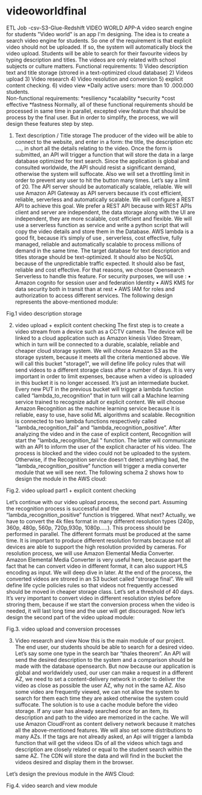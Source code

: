 # videoworldfinal
ETL Job -csv-S3-Glue-Redshift
VIDEO WORLD APP-A video search engine for students
"Video world" is an app I'm designing. The idea is to create a search video engine for students. So one of the requirement is that explicit video should not be uploaded. If so, the system will automatically block the video upload. Students will be able to search for their favourite videos by typing description and titles. The videos are only related with school subjects or culture matters.
Functional requirements:
     1) Video description text and title storage (strored in a text-optimized cloud database)
     2) Videos upload
     3) Video research
     4) Video resolution and conversion
     5) explicit content checking.
      6) video view
     *Daily active users: more than 10 .000.000 students.    
Non-functional requirements:
    *resiliency
    *scalability
    *security
    *cost effective
    *fastness 
Normally, all of these functional requirements should be processed in same time in parallel, excepted view feature that should be process by the final user. But in order to simplify, the process, we will design these features step by step.
1) Text description / Title storage
 The producer of the video will be able to connect to the website, and enter in a form: the title, the description etc ...., in short all the details relating to the video. Once the form is submitted, an API will trigger a function that will store the data in a large database optimized for text search. 
Since the application is global and consulted worldwide, the API should resist a significant demand, otherwise the system will suffocate. Also we will set a throttling limit in order to prevent any user to hit the button many times. Let’s say a limit of 20. The API server should be automatically scalable, reliable. We will use Amazon API Gateway as API servers because it’s cost efficient, reliable, serverless and automatically scalable. We will configure a REST API to achieve this goal. We prefer a REST API because with REST APIs client and server are independent, the data storage along with the UI are independent, they are more scalable, cost efficient and flexible.
We will use a serverless function as service and write a python script that will copy the video details and store them in the Database. AWS lambda is a good fit, because it’s simply of use , serverless, cost effective, fully managed, reliable and automatically scalable to process millions of demand in the same time.
The target database for text description and titles storage should be text-optimized. It should also be NoSQL because of the unpredictable traffic expected. It should also be fast, reliable and cost effective. For that reasons, we choose Opensearch Serverless to handle this feature.
For security purposes, we will use : 
•	Amazon cognito for session user and federation Identity
•	AWS KMS for data security both in transit than at rest
•	AWS IAM for roles and authorization to access different services.
The following design represents the above-mentioned module:
 
  Fig.1 video description storage






2) video upload + explicit content checking
The first step is to create a video stream from a device such as a CCTV camera. The device will be linked to a cloud application such as Amazon kinesis Video Stream, which in turn will be connected to a durable, scalable, reliable and cheaper cloud storage system. We will choose Amazon S3 as the storage system, because it meets all the criteria mentioned above. We will call this bucket "storage1", we will define life policy rules that will send videos to a different storage class after a number of days. It is very important in order to limit expenses, because when a video is uploaded in this bucket it is no longer accessed. It’s just an intermediate bucket. 
Every new PUT in the previous bucket will trigger a lambda function called “lambda_to_recognition” that in turn will call a Machine learning service trained to recognize adult or explicit content. We will choose Amazon Recognition as the machine learning service because it is reliable, easy to use, have solid ML algorithms and scalable.
Recognition is connected to two lambda functions respectively called "lambda_recognition_fail" and “lambda_recognition_positive”. 
After analyzing the video and in the case of explicit content, Recognition will start the "lambda_recognition_fail " function. The latter will communicate with an API to inform the user of the explicit character of his video. The process is blocked and the video could not be uploaded to the system.
Otherwise, if the Recognition service doesn’t detect anything bad, the “lambda_recognition_positive” function will trigger a media converter module that we will see next.
The following schema 2 shows how to design the module in the AWS cloud:
 
 Fig.2. video upload part1 + explicit content checking

Let’s continue with our video upload process, the second part. Assuming the recognition process is successful and the “lambda_recognition_positive” function is triggered. What next? Actually, we have to convert the 4k files format in many different resolution types (240p, 360p, 480p, 560p, 720p,930p, 1080p…..). This process should be performed in parallel. The different formats must be produced at the same time. It is important to produce different resolution formats because not all devices are able to support the high resolution provided by cameras. For resolution process, we will use  Amazon Elemental Media Converter.
Amazon Elemental Media Converter is very useful here, because apart the fact that he can convert video in different format, it can also support HLS encoding as input. We will deep dive in later.
At the end of the process, the converted videos are strored in an S3 bucket called “strorage final”. We will define life cycle policies rules so that videos not frequently accessed should be moved in cheaper storage class. Let’s set a threshold of 40 days. It’s very important to convert video in different resolution styles before stroring them, because if we start the conversion process when the video is needed, it will last long time and the user will get discouraged.
Now let’s design the second part of the video upload module:
 
Fig.3. video upload and conversion processes

3) Video research and view
Now this is the main module of our project. The end user, our students should be able to search for a desired video. Let’s say some one type in the search bar “thales theorem”. An API will send the desired description to the system and a comparison should be made with the database opensearch.
But now because our application is global and worldwidely used, our user can make a request in a different AZ, we need to set a content-delivery network in order to deliver the video as close as possible the user AZ, why not in the same AZ. Also some video are frequently viewed, we can not allow the system to search for them each time they are asked otherwise the system could suffocate. The solution is to use a cache module before the video storage. If any user has already searched once for an item, its description and path to the video are memorized in the cache. We will use Amazon CloudFront as content delivery network because it matches all the above-mentioned features. We will also set some distributions to many AZs.
If the tags are not already asked, an Api will trigger a lambda function that will get the videos IDs of all the videos which tags and description are closely related or equal to the student search within the same AZ. The CDN will store the data and will find in the bucket the videos desired and display them in the browser.

Let’s design the previous module in the AWS Cloud:
 
Fig.4. video search and view module

